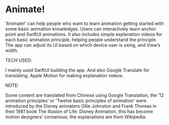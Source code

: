 # Animate!

'Animate!' can help people who want to learn animation
getting started with some basic animation knowledges.
Users can interactively learn anchor point and SwiftUI animations.
It also includes simple explanation videos for each basic animation principle,
helping people understand the principle.
The app can adjust its UI based on which device user is using, and View’s width.

TECH USED:

I mainly used SwiftUI building the app.
And also Google Translate for translating,
Apple Motion for making explanation videos.

NOTE:

Some content are translated from Chinese using Google Translation,
the ’12 animation principles’ or 'Twelve basic principles of animation'
were introduced by the Disney animators Ollie Johnston and Frank Thomas
in their 1981 book The Illusion of Life: Disney Animation,
this has become motion designers' consensus; the explanations are from Wikipedia.
